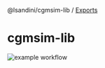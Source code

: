 @lsandini/cgmsim-lib / [Exports](modules.md)

# cgmsim-lib

![example workflow](https://github.com/lsandini/cgmsim-lib/actions/workflows/update-dist.yml/badge.svg)

